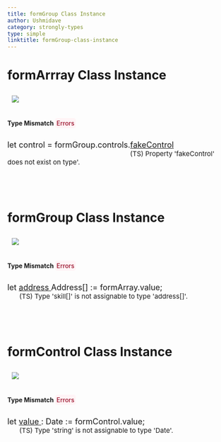 ```yaml
---
title: formGroup Class Instance
author: Ushmidave
category: strongly-types
type: simple
linktitle: formGroup-class-instance
---
```

# formArrray Class Instance

<img style="margin:10px;" src='assets/images/strongly-typed-form-array.png'/>

<div class="row page-section" style="padding-bottom: 60px;">
    <div class="col-lg-12">
        <h4 class="" style="margin-top: 28px; margin-bottom: 30px;">Type Mismatch <span class="" style="background-color: #fff4f6;color: #9b112b;padding: 3px;border-radius: 5px;font-weight: 500;">Errors</span></h4>
        <div class="row">
        <div class="col-md-12 ts-code-design add-code-strongly-typed-background" style="font-size: 18px;">
          <span class="hljs-built_in">let</span> <span>control</span> = formGroup.controls.<span class="hljs-string-remove" style="text-decoration:underline">fakeControl</span><br/>
          <small class="strongly-type-error-message hljs-string-remove" style="        margin-left: 278px;">(TS) Property 'fakeControl' does not exist on type'.  </small>
        </div>
      </div>
    </div>
</div>

# formGroup Class Instance

<img style="margin:10px;" src='assets/images/strongly-typed-form-group.png'/>

<div class="row page-section" style="padding-bottom: 60px;">
    <div class="col-lg-12">
        <h4 class="" style="margin-top: 28px; margin-bottom: 30px;">Type Mismatch <span class="" style="background-color: #fff4f6;color: #9b112b;padding: 3px;border-radius: 5px;font-weight: 500;">Errors</span></h4>
        <div class="row">
        <div class="col-md-12 ts-code-design add-code-strongly-typed-background" style="font-size: 18px;">
          <span class="hljs-built_in">let</span> <span class="hljs-string-remove" style="text-decoration:underline">address </span> <span class="code-vs">Address</span><span>[]</span> <span>:</span><span>= formArray.value;</span><br/>
          <small class="strongly-type-error-message hljs-string-remove" style="        margin-left: 27px;">(TS) Type 'skill[]' is not assignable to type 'address[]'.  </small>
        </div>
      </div>
    </div>
</div>

# formControl Class Instance

<img style="margin:10px;" src='assets/images/strongly-typed-form-control.png'/>

<div class="row page-section">
    <div class="col-lg-12">
        <h4 class="" style="margin-top: 28px; margin-bottom: 30px;">Type Mismatch <span class="" style="background-color: #fff4f6;color: #9b112b;padding: 3px;border-radius: 5px;font-weight: 500;">Errors</span></h4>
        <div class="row">
        <div class="col-md-12 ts-code-design add-code-strongly-typed-background" style="font-size: 18px;">
          <span class="hljs-built_in">let</span> <span class="hljs-string-remove" style="text-decoration:underline">value </span> <span>:</span> <span class="code-vs">Date</span> <span>:</span><span>= formControl.value;</span><br/>
          <small class="strongly-type-error-message hljs-string-remove" style="        margin-left: 27px;">(TS) Type 'string' is not assignable to type 'Date'.  </small>
        </div>
      </div>
    </div>
</div>